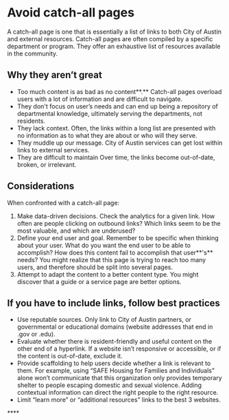# Avoid catch-all pages

A catch-all page is one that is essentially a list of links to both City of Austin and external resources. Catch-all pages are often compiled by a specific department or program. They offer an exhaustive list of resources available in the community.

## **Why they aren’t great**

* Too much content is as bad as no content**.** Catch-all pages overload users with a lot of information and are difficult to navigate.
* They don't focus on user’s needs and can end up being a repository of departmental knowledge, ultimately serving the departments, not residents.
* They lack context. Often, the links within a long list are presented with no information as to what they are about or who will they serve.
* They muddle up our message. City of Austin services can get lost within links to external services.
* They are difficult to maintain Over time, the links become out-of-date, broken, or irrelevant.

## **Considerations**

When confronted with a catch-all page:

1. Make data-driven decisions. Check the analytics for a given link. How often are people clicking on outbound links? Which links seem to be the most valuable, and which are underused?
2. Define your end user and goal. Remember to be specific when thinking about your user. What do you want the end user to be able to accomplish? How does this content fail to accomplish that user**'s** needs? You might realize that this page is trying to reach too many users, and therefore should be split into several pages.
3. Attempt to adapt the content to a better content type. You might discover that a guide or a service page are better options.

## If you have to include links, follow best practices

* Use reputable sources. Only link to City of Austin partners, or governmental or educational domains \(website addresses that end in .gov or .edu\).
* Evaluate whether there is resident-friendly and useful content on the other end of a hyperlink. If a website isn’t responsive or accessible, or if the content is out-of-date, exclude it.
* Provide scaffolding to help users decide whether a link is relevant to them. For example, using “SAFE Housing for Families and Individuals” alone won’t communicate that this organization only provides temporary shelter to people escaping domestic and sexual violence. Adding contextual information can direct the right people to the right resource.
* Limit “learn more” or “additional resources” links to the best 3 websites.





\*\*\*\*

##  

